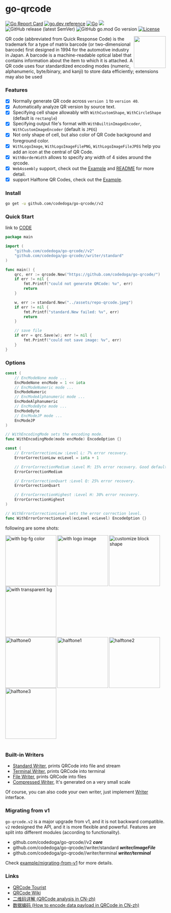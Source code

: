 # go-qrcode

[![Go Report Card](https://goreportcard.com/badge/github.com/codedoga/go-qrcode/)](https://goreportcard.com/report/github.com/codedoga/go-qrcode/)
[![go.dev reference](https://img.shields.io/badge/go.dev-reference-007d9c?logo=go&logoColor=white&style=flat-square)](https://pkg.go.dev/github.com/codedoga/go-qrcode//v2)
[![Go](https://github.com/codedoga/go-qrcode//actions/workflows/go.yml/badge.svg?branch=main)](https://github.com/codedoga/go-qrcode//actions/workflows/go.yml) ![](https://changkun.de/urlstat?mode=github&repo=yeqown/go-qrcode)
![GitHub release (latest SemVer)](https://img.shields.io/github/v/release/yeqown/go-qrcode)
![GitHub go.mod Go version](https://img.shields.io/github/go-mod/go-version/yeqown/go-qrcode)
[![License](https://img.shields.io/badge/license-MIT-green)](./LICENSE)

<img src="./assets/repository_qrcode.png" width="100px" align="right"/>
QR code (abbreviated from Quick Response Code) is the trademark for a type of matrix barcode (or two-dimensional barcode) first designed in 1994 for the automotive industry in Japan. A barcode is a machine-readable optical label that contains information about the item to which it is attached. A QR code uses four standardized encoding modes (numeric, alphanumeric, byte/binary, and kanji) to store data efficiently; extensions may also be used

### Features

- [x] Normally generate QR code across `version 1` to `version 40`.
- [x] Automatically analyze QR version by source text.
- [x] Specifying cell shape allowably with `WithCustomShape`, `WithCircleShape` (default is `rectangle`)
- [x] Specifying output file's format with `WithBuiltinImageEncoder`, `WithCustomImageEncoder` (default is `JPEG`)
- [x] Not only shape of cell, but also color of QR Code background and foreground color.
- [x] `WithLogoImage`, `WithLogoImageFilePNG`, `WithLogoImageFileJPEG` help you add an icon at the central of QR Code.
- [x] `WithBorderWidth` allows to specify any width of 4 sides around the qrcode.
- [x] `WebAssembly` support, check out the [Example](./example/webassembly/README.md) and [README](cmd/wasm/README.md) for more detail.
- [x] support Halftone QR Codes, check out the [Example](./example/with-halftone).

### Install

```sh
go get -u github.com/codedoga/go-qrcode//v2
```

### Quick Start

link to [CODE](./example/main.go)

```go
package main

import (
	"github.com/codedoga/go-qrcode//v2"
	"github.com/codedoga/go-qrcode//writer/standard"
)

func main() {
	qrc, err := qrcode.New("https://github.com/codedoga/go-qrcode/")
	if err != nil {
		fmt.Printf("could not generate QRCode: %v", err)
		return
	}

	w, err := standard.New("../assets/repo-qrcode.jpeg")
	if err != nil {
		fmt.Printf("standard.New failed: %v", err)
		return
	}

	// save file
	if err = qrc.Save(w); err != nil {
		fmt.Printf("could not save image: %v", err)
	}
}
```

### Options

```go
const (
	// EncModeNone mode ...
	EncModeNone encMode = 1 << iota
	// EncModeNumeric mode ...
	EncModeNumeric
	// EncModeAlphanumeric mode ...
	EncModeAlphanumeric
	// EncModeByte mode ...
	EncModeByte
	// EncModeJP mode ...
	EncModeJP
)

// WithEncodingMode sets the encoding mode.
func WithEncodingMode(mode encMode) EncodeOption {}

const (
	// ErrorCorrectionLow :Level L: 7% error recovery.
	ErrorCorrectionLow ecLevel = iota + 1

	// ErrorCorrectionMedium :Level M: 15% error recovery. Good default choice.
	ErrorCorrectionMedium

	// ErrorCorrectionQuart :Level Q: 25% error recovery.
	ErrorCorrectionQuart

	// ErrorCorrectionHighest :Level H: 30% error recovery.
	ErrorCorrectionHighest
)

// WithErrorCorrectionLevel sets the error correction level.
func WithErrorCorrectionLevel(ecLevel ecLevel) EncodeOption {}
```

following are some shots:

<div>
<img src="./assets/example_fg_bg.jpeg" width="160px" align="left" title="with bg-fg color">
<img src="./assets/example_logo.jpeg" width="160px" align="left" title="with logo image">
<img src="./assets/example_circle.jpeg" width="160px" align="left" title="customize block shape">
<img src="./assets/example_transparent.png" width="160px" title="with transparent bg">
</div>

<div>
<img src="./assets/example_halftone0.jpeg" width="160px" align="left" title="halftone0">
<img src="./assets/example_halftone1.jpeg" width="160px" align="left" title="halftone1">
<img src="./assets/example_halftone2.png" width="160px" align="left" title="halftone2">
<img src="./assets/example_halftone3.jpeg" width="160px" title="halftone3">
</div>

<br>

### Built-in Writers

- [Standard Writer](./writer/standard/README.md), prints QRCode into file and stream
- [Terminal Writer](./writer/terminal/README.md), prints QRCode into terminal
- [File Writer](./writer/file/README.md), prints QRCode into files
- [Compressed Writer](./writer/compressed/README.md), It's generated on a very small scale

Of course, you can also code your own writer, just implement [Writer](./writer/README.md) interface.

### Migrating from v1

`go-qrcode.v2` is a major upgrade from v1, and it is not backward compatible. `v2` redesigned
the API, and it is more flexible and powerful. Features are split into different modules (according to functionality).

- github.com/codedoga/go-qrcode//v2 **_core_**
- github.com/codedoga/go-qrcode//writer/standard **_writer/imageFile_**
- github.com/codedoga/go-qrcode//writer/terminal **_writer/terminal_**

Check [example/migrating-from-v1](./example/migrating-from-v1/main.go) for more details.

### Links

- [QRCode Tourist](https://www.thonky.com/qr-code-tutorial/)
- [QRCode Wiki](https://en.wikipedia.org/wiki/QR_code)
- [二维码详解 (QRCode analysis in CN-zh)](https://zhuanlan.zhihu.com/p/21463650)
- [数据编码 (How to encode data payload in QRCode in CN-zh)](https://zhuanlan.zhihu.com/p/25432676)
